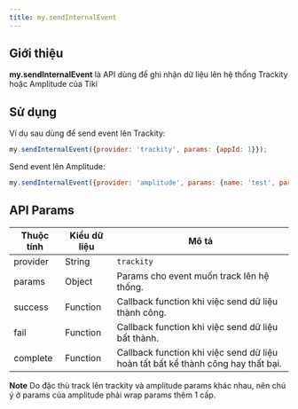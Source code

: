 ```yaml
---
title: my.sendInternalEvent
---
```


## Giới thiệu

**my.sendInternalEvent** là API dùng để ghi nhận dữ liệu lên hệ thống Trackity hoặc Amplitude của Tiki

## Sử dụng

Ví dụ sau dùng để send event lên Trackity:

```js
my.sendInternalEvent({provider: 'trackity', params: {appId: 1}});
```

Send event lên Amplitude:

```js
my.sendInternalEvent({provider: 'amplitude', params: {name: 'test', params: {appId: 1}}});
```

## API Params

| Thuộc tính | Kiểu dữ liệu | Mô tả                                                                        |
| ---------- | ------------ | ---------------------------------------------------------------------------- |
| provider   | String       | `trackity`| `amplitude`                                                      |
| params     | Object       | Params cho event muốn track lên hệ thống.                                    |
| success    | Function     | Callback function khi việc send dữ liệu thành công.                          |
| fail       | Function     | Callback function khi việc send dữ liệu bất thành.                               |
| complete   | Function     | Callback function khi việc send dữ liệu hoàn tất bất kể thành công hay thất bại. |

**Note**
Do đặc thù track lên trackity và amplitude params khác nhau, nên chú ý ở params của amplitude phải wrap params thêm 1 cấp.